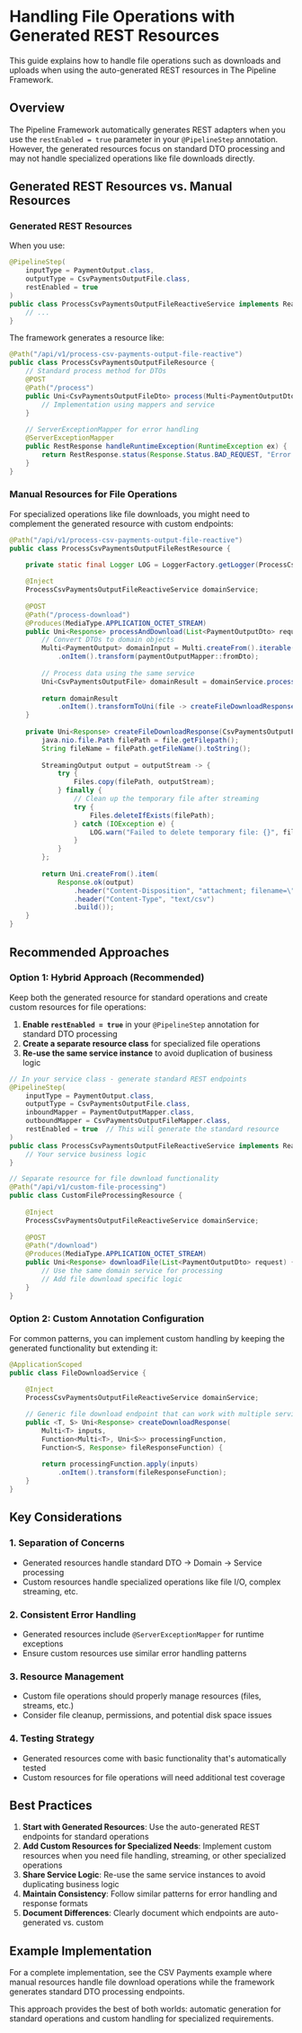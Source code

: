 # Handling File Operations with Generated REST Resources

This guide explains how to handle file operations such as downloads and uploads when using the auto-generated REST resources in The Pipeline Framework.

## Overview

The Pipeline Framework automatically generates REST adapters when you use the `restEnabled = true` parameter in your `@PipelineStep` annotation. However, the generated resources focus on standard DTO processing and may not handle specialized operations like file downloads directly.

## Generated REST Resources vs. Manual Resources

### Generated REST Resources
When you use:
```java
@PipelineStep(
    inputType = PaymentOutput.class,
    outputType = CsvPaymentsOutputFile.class,
    restEnabled = true
)
public class ProcessCsvPaymentsOutputFileReactiveService implements ReactiveStreamingClientService<PaymentOutput, CsvPaymentsOutputFile> {
    // ...
}
```

The framework generates a resource like:
```java
@Path("/api/v1/process-csv-payments-output-file-reactive")
public class ProcessCsvPaymentsOutputFileResource {
    // Standard process method for DTOs
    @POST
    @Path("/process")
    public Uni<CsvPaymentsOutputFileDto> process(Multi<PaymentOutputDto> inputDtos) {
        // Implementation using mappers and service
    }
    
    // ServerExceptionMapper for error handling
    @ServerExceptionMapper
    public RestResponse handleRuntimeException(RuntimeException ex) {
        return RestResponse.status(Response.Status.BAD_REQUEST, "Error processing request: " + ex.getMessage());
    }
}
```

### Manual Resources for File Operations
For specialized operations like file downloads, you might need to complement the generated resource with custom endpoints:

```java
@Path("/api/v1/process-csv-payments-output-file-reactive")
public class ProcessCsvPaymentsOutputFileRestResource {

    private static final Logger LOG = LoggerFactory.getLogger(ProcessCsvPaymentsOutputFileRestResource.class);
    
    @Inject
    ProcessCsvPaymentsOutputFileReactiveService domainService;
    
    @POST
    @Path("/process-download")
    @Produces(MediaType.APPLICATION_OCTET_STREAM)
    public Uni<Response> processAndDownload(List<PaymentOutputDto> request) {
        // Convert DTOs to domain objects
        Multi<PaymentOutput> domainInput = Multi.createFrom().iterable(request)
            .onItem().transform(paymentOutputMapper::fromDto);
        
        // Process data using the same service
        Uni<CsvPaymentsOutputFile> domainResult = domainService.process(domainInput);
        
        return domainResult
            .onItem().transformToUni(file -> createFileDownloadResponse(file));
    }
    
    private Uni<Response> createFileDownloadResponse(CsvPaymentsOutputFile file) {
        java.nio.file.Path filePath = file.getFilepath();
        String fileName = filePath.getFileName().toString();
        
        StreamingOutput output = outputStream -> {
            try {
                Files.copy(filePath, outputStream);
            } finally {
                // Clean up the temporary file after streaming
                try {
                    Files.deleteIfExists(filePath);
                } catch (IOException e) {
                    LOG.warn("Failed to delete temporary file: {}", filePath, e);
                }
            }
        };
        
        return Uni.createFrom().item(
            Response.ok(output)
                .header("Content-Disposition", "attachment; filename=\"" + fileName + "\"")
                .header("Content-Type", "text/csv")
                .build());
    }
}
```

## Recommended Approaches

### Option 1: Hybrid Approach (Recommended)
Keep both the generated resource for standard operations and create custom resources for file operations:

1. **Enable `restEnabled = true`** in your `@PipelineStep` annotation for standard DTO processing
2. **Create a separate resource class** for specialized file operations
3. **Re-use the same service instance** to avoid duplication of business logic

```java
// In your service class - generate standard REST endpoints
@PipelineStep(
    inputType = PaymentOutput.class,
    outputType = CsvPaymentsOutputFile.class,
    inboundMapper = PaymentOutputMapper.class,
    outboundMapper = CsvPaymentsOutputFileMapper.class,
    restEnabled = true  // This will generate the standard resource
)
public class ProcessCsvPaymentsOutputFileReactiveService implements ReactiveStreamingClientService<PaymentOutput, CsvPaymentsOutputFile> {
    // Your service business logic
}

// Separate resource for file download functionality
@Path("/api/v1/custom-file-processing")
public class CustomFileProcessingResource {
    
    @Inject
    ProcessCsvPaymentsOutputFileReactiveService domainService;
    
    @POST
    @Path("/download")
    @Produces(MediaType.APPLICATION_OCTET_STREAM)
    public Uni<Response> downloadFile(List<PaymentOutputDto> request) {
        // Use the same domain service for processing
        // Add file download specific logic
    }
}
```

### Option 2: Custom Annotation Configuration
For common patterns, you can implement custom handling by keeping the generated functionality but extending it:

```java
@ApplicationScoped
public class FileDownloadService {
    
    @Inject
    ProcessCsvPaymentsOutputFileReactiveService domainService;

    // Generic file download endpoint that can work with multiple service types
    public <T, S> Uni<Response> createDownloadResponse(
        Multi<T> inputs, 
        Function<Multi<T>, Uni<S>> processingFunction,
        Function<S, Response> fileResponseFunction) {
        
        return processingFunction.apply(inputs)
            .onItem().transform(fileResponseFunction);
    }
}
```

## Key Considerations

### 1. Separation of Concerns
- Generated resources handle standard DTO → Domain → Service processing
- Custom resources handle specialized operations like file I/O, complex streaming, etc.

### 2. Consistent Error Handling
- Generated resources include `@ServerExceptionMapper` for runtime exceptions
- Ensure custom resources use similar error handling patterns

### 3. Resource Management
- Custom file operations should properly manage resources (files, streams, etc.)
- Consider file cleanup, permissions, and potential disk space issues

### 4. Testing Strategy
- Generated resources come with basic functionality that's automatically tested
- Custom resources for file operations will need additional test coverage

## Best Practices

1. **Start with Generated Resources**: Use the auto-generated REST endpoints for standard operations
2. **Add Custom Resources for Specialized Needs**: Implement custom resources when you need file handling, streaming, or other specialized operations
3. **Share Service Logic**: Re-use the same service instances to avoid duplicating business logic
4. **Maintain Consistency**: Follow similar patterns for error handling and response formats
5. **Document Differences**: Clearly document which endpoints are auto-generated vs. custom

## Example Implementation

For a complete implementation, see the CSV Payments example where manual resources handle file download operations while the framework generates standard DTO processing endpoints.

This approach provides the best of both worlds: automatic generation for standard operations and custom handling for specialized requirements.